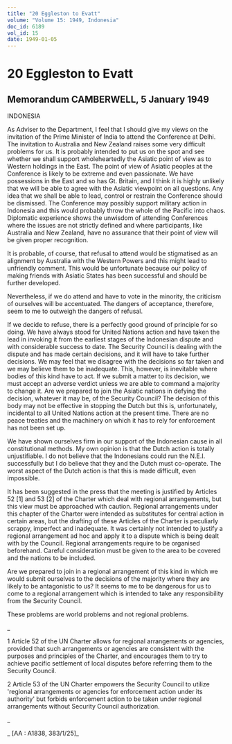 ```yaml
---
title: "20 Eggleston to Evatt"
volume: "Volume 15: 1949, Indonesia"
doc_id: 6189
vol_id: 15
date: 1949-01-05
---
```


# 20 Eggleston to Evatt

## Memorandum CAMBERWELL, 5 January 1949

INDONESIA

As Adviser to the Department, I feel that I should give my views on the invitation of the Prime Minister of India to attend the Conference at Delhi. The invitation to Australia and New Zealand raises some very difficult problems for us. It is probably intended to put us on the spot and see whether we shall support wholeheartedly the Asiatic point of view as to Western holdings in the East. The point of view of Asiatic peoples at the Conference is likely to be extreme and even passionate. We have possessions in the East and so has Gt. Britain, and I think it is highly unlikely that we will be able to agree with the Asiatic viewpoint on all questions. Any idea that we shall be able to lead, control or restrain the Conference should be dismissed. The Conference may possibly support military action in Indonesia and this would probably throw the whole of the Pacific into chaos. Diplomatic experience shows the unwisdom of attending Conferences where the issues are not strictly defined and where participants, like Australia and New Zealand, have no assurance that their point of view will be given proper recognition.

It is probable, of course, that refusal to attend would be stigmatised as an alignment by Australia with the Western Powers and this might lead to unfriendly comment. This would be unfortunate because our policy of making friends with Asiatic States has been successful and should be further developed.

Nevertheless, if we do attend and have to vote in the minority, the criticism of ourselves will be accentuated. The dangers of acceptance, therefore, seem to me to outweigh the dangers of refusal.

If we decide to refuse, there is a perfectly good ground of principle for so doing. We have always stood for United Nations action and have taken the lead in invoking it from the earliest stages of the Indonesian dispute and with considerable success to date. The Security Council is dealing with the dispute and has made certain decisions, and it will have to take further decisions. We may feel that we disagree with the decisions so far taken and we may believe them to be inadequate. This, however, is inevitable where bodies of this kind have to act. If we submit a matter to its decision, we must accept an adverse verdict unless we are able to command a majority to change it. Are we prepared to join the Asiatic nations in defying the decision, whatever it may be, of the Security Council? The decision of this body may not be effective in stopping the Dutch but this is, unfortunately, incidental to all United Nations action at the present time. There are no peace treaties and the machinery on which it has to rely for enforcement has not been set up.

We have shown ourselves firm in our support of the Indonesian cause in all constitutional methods. My own opinion is that the Dutch action is totally unjustifiable. I do not believe that the Indonesians could run the N.E.I. successfully but I do believe that they and the Dutch must co-operate. The worst aspect of the Dutch action is that this is made difficult, even impossible.

It has been suggested in the press that the meeting is justified by Articles 52 [1] and 53 [2] of the Charter which deal with regional arrangements, but this view must be approached with caution. Regional arrangements under this chapter of the Charter were intended as substitutes for central action in certain areas, but the drafting of these Articles of the Charter is peculiarly scrappy, imperfect and inadequate. It was certainly not intended to justify a regional arrangement ad hoc and apply it to a dispute which is being dealt with by the Council. Regional arrangements require to be organised beforehand. Careful consideration must be given to the area to be covered and the nations to be included.

Are we prepared to join in a regional arrangement of this kind in which we would submit ourselves to the decisions of the majority where they are likely to be antagonistic to us? It seems to me to be dangerous for us to come to a regional arrangement which is intended to take any responsibility from the Security Council.

These problems are world problems and not regional problems.

_

1 Article 52 of the UN Charter allows for regional arrangements or agencies, provided that such arrangements or agencies are consistent with the purposes and principles of the Charter, and encourages them to try to achieve pacific settlement of local disputes before referring them to the Security Council.

2 Article 53 of the UN Charter empowers the Security Council to utilize 'regional arrangements or agencies for enforcement action under its authority' but forbids enforcement action to be taken under regional arrangements without Security Council authorization.

_

_ [AA : A1838, 383/1/25]_
